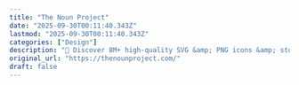 ```yaml
---
title: "The Noun Project"
date: "2025-09-30T00:11:40.343Z"
lastmod: "2025-09-30T00:11:40.343Z"
categories: ["Design"]
description: "🎨 Discover 8M+ high-quality SVG &amp; PNG icons &amp; stock photos for your next project. 🔍 Find the perfect icon or photo in seconds!"
original_url: "https://thenounproject.com/"
draft: false
---
```

